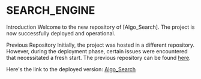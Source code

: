 # SEARCH_ENGINE

Introduction
Welcome to the new repository of [Algo_Search]. The project is now successfully deployed and operational.

Previous Repository
Initially, the project was hosted in a different repository. However, during the deployment phase, certain issues were encountered that necessitated a fresh start. The previous repository can be found [here](https://github.com/Debasish-1903/DSA_Ques_Search_Engine).


Here's the link to the deployed version:
[Algo_Search](https://tf-idf-question-finder-ds-algo-search.onrender.com)
